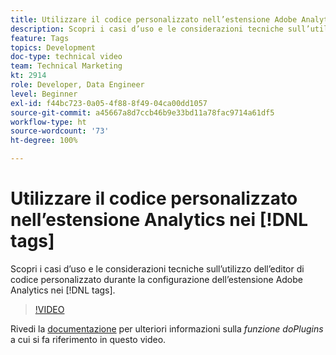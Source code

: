 ```yaml
---
title: Utilizzare il codice personalizzato nell’estensione Adobe Analytics nei  [!DNL tags]
description: Scopri i casi d’uso e le considerazioni tecniche sull’utilizzo dell’editor di codice personalizzato durante la configurazione dell’estensione Adobe Analytics nei  [!DNL tags].
feature: Tags
topics: Development
doc-type: technical video
team: Technical Marketing
kt: 2914
role: Developer, Data Engineer
level: Beginner
exl-id: f44bc723-0a05-4f88-8f49-04ca00dd1057
source-git-commit: a45667a8d7ccb46b9e33bd11a78fac9714a61df5
workflow-type: ht
source-wordcount: '73'
ht-degree: 100%

---
```


# Utilizzare il codice personalizzato nell’estensione Analytics nei [!DNL tags]

Scopri i casi d’uso e le considerazioni tecniche sull’utilizzo dell’editor di codice personalizzato durante la configurazione dell’estensione Adobe Analytics nei [!DNL tags].

>[!VIDEO](https://video.tv.adobe.com/v/27272/?quality=12&learn=on)

Rivedi la [documentazione](https://experienceleague.adobe.com/docs/analytics/implementation/vars/plugins/impl-plugins.html?lang=it) per ulteriori informazioni sulla <i>funzione doPlugins</i> a cui si fa riferimento in questo video.
